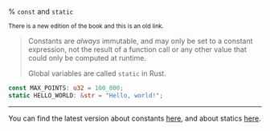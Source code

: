 % `const` and `static`

<small>There is a new edition of the book and this is an old link.</small>

> Constants are _always_ immutable, and may only be set to a constant expression, not the result of a function call or any other value that could only be computed at runtime.
>
> Global variables are called `static` in Rust.

```rust
const MAX_POINTS: u32 = 100_000;
static HELLO_WORLD: &str = "Hello, world!";
```

---

You can find the latest version about constants
[here](ch03-01-variables-and-mutability.html#constants),
and about statics
[here](ch19-01-unsafe-rust.html#accessing-or-modifying-a-mutable-static-variable).



